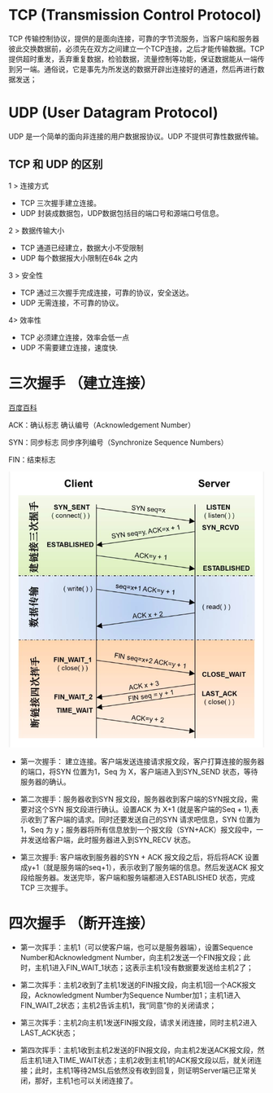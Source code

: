 # TCP (Transmission Control Protocol)

TCP 传输控制协议，提供的是面向连接，可靠的字节流服务，当客户端和服务器彼此交换数据前，必须先在双方之间建立一个TCP连接，之后才能传输数据。TCP提供超时重发，丢弃重复数据，检验数据，流量控制等功能，保证数据能从一端传到另一端。通俗说，它是事先为所发送的数据开辟出连接好的通道，然后再进行数据发送；


# UDP (User Datagram Protocol) 

UDP 是一个简单的面向非连接的用户数据报协议。UDP 不提供可靠性数据传输。


## TCP 和 UDP 的区别
1 > 连接方式  
* TCP 三次握手建立连接。
* UDP 封装成数据包，UDP数据包括目的端口号和源端口号信息。

2 > 数据传输大小 
* TCP 通道已经建立，数据大小不受限制
* UDP 每个数据报大小限制在64k 之内

3 > 安全性 
* TCP 通过三次握手完成连接，可靠的协议，安全送达。
* UDP 无需连接，不可靠的协议。

4> 效率性
* TCP 必须建立连接，效率会低一点
* UDP 不需要建立连接，速度快.


# 三次握手 （建立连接）
[百度百科](https://baike.baidu.com/item/%E4%B8%89%E6%AC%A1%E6%8F%A1%E6%89%8B/5111559?fr=aladdin)   

ACK：确认标志 确认编号（Acknowledgement Number）  

SYN：同步标志 同步序列编号（Synchronize Sequence Numbers） 

FIN：结束标志  


![1](https://github.com/AlexanderYeah/ATKeepStudyWorkSpace/blob/master/img_source/tcp_handshake.png)


* 第一次握手： 建立连接。客户端发送连接请求报文段，客户打算连接的服务器的端口，将SYN 位置为1，Seq 为 X，客户端进入到SYN_SEND 状态，等待服务器的确认。

* 第二次握手：服务器收到SYN 报文段，服务器收到客户端的SYN报文段，需要对这个SYN 报文段进行确认。设置ACK 为 X+1 (就是客户端的Seq + 1),表示收到了客户端的请求。同时还要发送自己的SYN 请求吧信息，SYN 位置为1，Seq 为 y；服务器将所有信息放到一个报文段（SYN+ACK）报文段中，一并发送给客户端，此时服务器进入到SYN_RECV 状态。

* 第三次握手: 客户端收到服务器的SYN + ACK 报文段之后，将后将ACK 设置成y+1（就是服务端的seq+1），表示收到了服务端的信息。然后发送ACK 报文段给服务器。发送完毕，客户端和服务端都进入ESTABLISHED 状态，完成TCP 三次握手。







 # 四次握手 （断开连接）
 
* 第一次挥手：主机1（可以使客户端，也可以是服务器端），设置Sequence Number和Acknowledgment Number，向主机2发送一个FIN报文段；此时，主机1进入FIN_WAIT_1状态；这表示主机1没有数据要发送给主机2了；

* 第二次挥手：主机2收到了主机1发送的FIN报文段，向主机1回一个ACK报文段，Acknowledgment Number为Sequence Number加1；主机1进入FIN_WAIT_2状态；主机2告诉主机1，我“同意”你的关闭请求； 
 
* 第三次挥手：主机2向主机1发送FIN报文段，请求关闭连接，同时主机2进入LAST_ACK状态；  

* 第四次挥手：主机1收到主机2发送的FIN报文段，向主机2发送ACK报文段，然后主机1进入TIME_WAIT状态；主机2收到主机1的ACK报文段以后，就关闭连接；此时，主机1等待2MSL后依然没有收到回复，则证明Server端已正常关闭，那好，主机1也可以关闭连接了。
